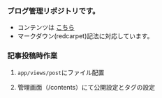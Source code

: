 ### ブログ管理リポジトリです。

- コンテンツは [こちら](http://sk-create.biz/)
- マークダウン(redcarpet)記法に対応しています。

### 記事投稿時作業

1. `app/views/post`にファイル配置

2. 管理画面（/contents）にて公開設定とタグの設定

